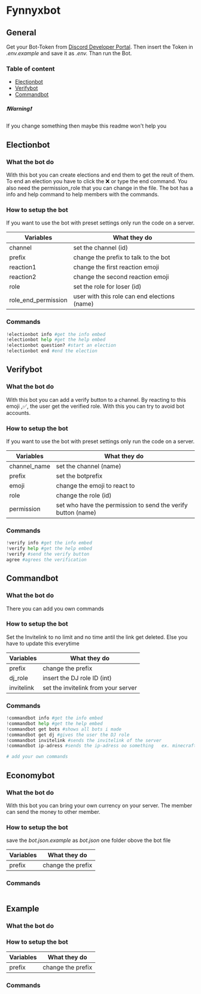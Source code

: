 # Fynnyxbot

## General
Get your Bot-Token from [Discord Developer Portal](https://discord.com/developers/applications). Then insert the Token in *.env.example* and save it as *.env.* Than run the Bot.

### Table of content
* [Electionbot](https://github.com/Fynnyx/discord.py-bots#electionbot)
* [Verifybot](https://github.com/Fynnyx/discord.py-bots#verifybot)
* [Commandbot](https://github.com/Fynnyx/discord.py-bots#commandbot)


##### ❗Warning❗
If you change something then maybe this readme won't help you


## Electionbot

### What the bot do
With this bot you can create elections and end them to get the reult of them. To end an election you have to click the ❌ or type the end command. You also need the permission_role that you can change in the file. The bot has a info and help command to help members with the commands.

### How to setup the bot
If you want to use the bot with preset settings only run the code on a server.

Variables | What they do
----------| ------------
channel | set the channel (id)
prefix | change the prefix to talk to the bot
reaction1 | change the first reaction emoji
reaction2 | change the second reaction emoji
role | set the role for loser (id)
role_end_permission | user with this role can end elections (name)

### Commands

```Python
!electionbot info #get the info embed
!electionbot help #get the help embed
!electionbot question? #start an election
!electionbot end #end the election
```




## Verifybot

### What the bot do
With this bot you can add a verify button to a channel. By reacting to this emoji ,✅, the user get the verified role. With this you can try to avoid bot accounts.

### How to setup the bot
If you want to use the bot with preset settings only run the code on a server.

Variables | What they do
----------| ------------
channel_name | set the channel (name)
prefix | set the botprefix
emoji | change the emoji to react to
role | change the role (id)
permission | set who have the permission to send the verify button (name)


### Commands

```Python
!verify info #get the info embed
!verify help #get the help embed
!verify #send the verify button
agree #agrees the verification
```

## Commandbot

### What the bot do
There you can add you own commands

### How to setup the bot
Set the Invitelink to no limit and no time antil the link get deleted. Else you have to update this everytime

Variables | What they do
----------| ------------
prefix | change the prefix
dj_role | insert the DJ role ID (int)
invitelink | set the invitelink from your server


### Commands

```Python
!commandbot info #get the info embed
!commandbot help #get the help embed
!commandbot get bots #shows all bots i made
!commandbot get dj #gives the user the DJ role
!commandbot invitelink #sends the invitelink of the server
!commandbot ip-adress #sends the ip-adress oo something   ex. minecraft-server

# add your own commands
```

## Economybot

### What the bot do
With this bot you can bring your own currency on your server. The member can send the money to other member.

### How to setup the bot
save the *bot.json.example* as *bot.json* one folder obove the bot file

Variables | What they do
----------| ------------
prefix | change the prefix


### Commands

```Python

```









## Example

### What the bot do

### How to setup the bot

Variables | What they do
----------| ------------
prefix | change the prefix


### Commands

```Python

```

